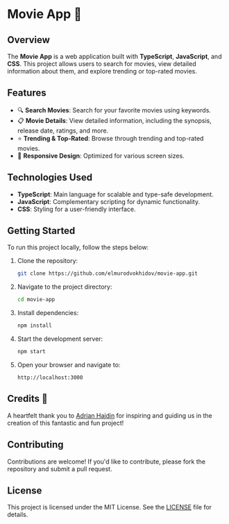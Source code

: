 # Movie App 🎥

## Overview
The **Movie App** is a web application built with **TypeScript**, **JavaScript**, and **CSS**. This project allows users to search for movies, view detailed information about them, and explore trending or top-rated movies.

## Features
- 🔍 **Search Movies**: Search for your favorite movies using keywords.
- 📋 **Movie Details**: View detailed information, including the synopsis, release date, ratings, and more.
- ⭐ **Trending & Top-Rated**: Browse through trending and top-rated movies.
- 🎨 **Responsive Design**: Optimized for various screen sizes.

## Technologies Used
- **TypeScript**: Main language for scalable and type-safe development.
- **JavaScript**: Complementary scripting for dynamic functionality.
- **CSS**: Styling for a user-friendly interface.

## Getting Started
To run this project locally, follow the steps below:

1. Clone the repository:
   ```bash
   git clone https://github.com/elmurodvokhidov/movie-app.git
   ```
2. Navigate to the project directory:
   ```bash
   cd movie-app
   ```
3. Install dependencies:
   ```bash
   npm install
   ```
4. Start the development server:
   ```bash
   npm start
   ```
5. Open your browser and navigate to:
   ```
   http://localhost:3000
   ```

## Credits 🙌

A heartfelt thank you to [Adrian Hajdin](https://github.com/adrianhajdin) for inspiring and guiding us in the creation of this fantastic and fun project!

## Contributing
Contributions are welcome! If you'd like to contribute, please fork the repository and submit a pull request.

## License
This project is licensed under the MIT License. See the [LICENSE](./LICENSE) file for details.